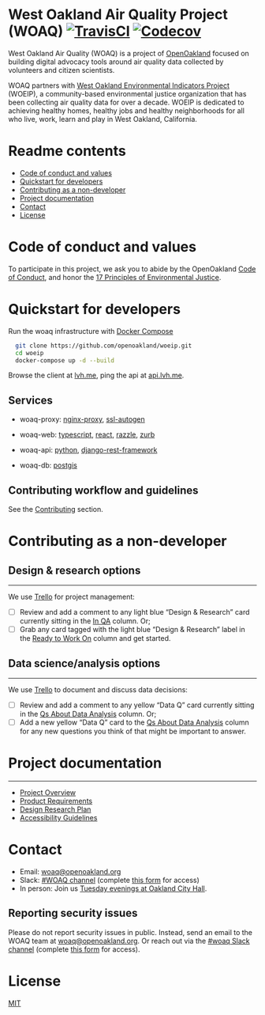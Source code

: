 West Oakland Air Quality Project (WOAQ) [![TravisCI](https://travis-ci.org/openoakland/woeip.svg?branch=master)](https://travis-ci.org/openoakland/woeip) [![Codecov](https://codecov.io/gh/openoakland/woeip/branch/master/graph/badge.svg)](https://codecov.io/gh/openoakland/woeip)
===========================================================================

West Oakland Air Quality (WOAQ) is a project of [OpenOakland](https://www.openoakland.org/) focused on building digital advocacy tools around air quality data collected by volunteers and citizen scientists.

WOAQ partners with [West Oakland Environmental Indicators Project](https://www.woeip.org) (WOEIP), a community-based environmental justice organization that has been collecting air quality data for over a decade. WOEIP is dedicated to achieving healthy homes, healthy jobs and healthy neighborhoods for all who live, work, learn and play in West Oakland, California.

# Readme contents

- [Code of conduct and values](#code-of-conduct-and-values)
- [Quickstart for developers](#quickstart-for-developers)
- [Contributing as a non-developer](#contributing-as-a-non-developer)
- [Project documentation](#project-documentation)
- [Contact](#contact)
- [License](#license)

# Code of conduct and values

To participate in this project, we ask you to abide by the OpenOakland [Code of Conduct](https://github.com/openoakland/woeip/blob/master/.github/code_of_conduct.md), and honor the [17 Principles of Environmental Justice](https://www.ejnet.org/ej/principles.html).

# Quickstart for developers

Run the woaq infrastructure with [Docker Compose](https://docs.docker.com/compose/)

```bash
  git clone https://github.com/openoakland/woeip.git
  cd woeip
  docker-compose up -d --build
```

Browse the client at [lvh.me](http://lvh.me), ping the api at [api.lvh.me](http://api.lvh.me).

## Services

- woaq-proxy: [nginx-proxy](https://github.com/jwilder/nginx-proxy), [ssl-autogen](https://github.com/JrCs/docker-letsencrypt-nginx-proxy-companion)
 
- woaq-web:
[typescript](https://www.typescriptlang.org/), [react](https://reactjs.org/), [razzle](https://github.com/jaredpalmer/razzle), [zurb](https://react.foundation/)

- woaq-api: [python](https://www.python.org/), [django-rest-framework](https://www.django-rest-framework.org/)

- woaq-db: [postgis](https://postgis.net/)

## Contributing workflow and guidelines

See the [Contributing](https://github.com/openoakland/woeip/blob/master/.github/contributing.md) section.


# Contributing as a non-developer

## Design & research options
---------------
We use [Trello](https://trello.com/b/EBnxZHmx/west-oakland-air-quality) for project management:
- [ ] Review and add a comment to any light blue “Design & Research” card currently sitting in the [In QA](https://trello.com/b/EBnxZHmx/west-oakland-air-quality) column. Or;
- [ ] Grab any card tagged with the light blue “Design & Research” label in the [Ready to Work On](https://trello.com/b/EBnxZHmx/west-oakland-air-quality) column and get started. 

## Data science/analysis options
---------------
We use [Trello](https://trello.com/b/EBnxZHmx/west-oakland-air-quality) to document and discuss data decisions:
- [ ] Review and add a comment to any yellow “Data Q” card currently sitting in the [Qs About Data Analysis](https://trello.com/b/EBnxZHmx/west-oakland-air-quality) column. Or;
- [ ] Add a new yellow “Data Q” card to the [Qs About Data Analysis](https://trello.com/b/EBnxZHmx/west-oakland-air-quality) column for any new questions you think of that might be important to answer. 

# Project documentation
---------------
- [Project Overview](https://drive.google.com/open?id=1nMpRN8zOn-Sq9ocrVcOY0HZI2JnL5R7wEKje_YgVwRk)
- [Product Requirements](https://docs.google.com/document/d/1j-R9CQt6dnBwGTDSExlIN68vCmtqXtPMpH2fP5cYSOo/edit?usp=sharing)
- [Design Research Plan](https://drive.google.com/open?id=1Es6k_gOF0qDgkdEJzhj_3ZBMEkRsVg3ecsRSCqThURs)
- [Accessibility Guidelines](https://drive.google.com/open?id=1CKf6g1nd_pxdAKHI-9gbqEGoKWdSAW1PrpC1FTiXEUk)

# Contact

- Email: [woaq@openoakland.org](mailto:woaq@openoakland.org)
- Slack: [#WOAQ channel](https://openoakland.slack.com/) (complete [this form](https://docs.google.com/forms/d/e/1FAIpQLSee_qdE0qCmhufJC94MmSRVDLPAhhFJO4QMzuC31Kh0lxI_Mg/viewform) for access)
- In person: Join us [Tuesday evenings at Oakland City Hall](https://www.meetup.com/OpenOakland/).

Reporting security issues
-------------------------
Please do not report security issues in public. Instead, send an email to the WOAQ team at [woaq@openoakland.org](mailto:woaq@openoakland.org). Or reach out via the [#woaq Slack channel](https://openoakland.slack.com/) (complete [this form](https://docs.google.com/forms/d/e/1FAIpQLSee_qdE0qCmhufJC94MmSRVDLPAhhFJO4QMzuC31Kh0lxI_Mg/viewform) for access).

# License

[MIT](https://github.com/openoakland/woeip/blob/master/LICENSE)